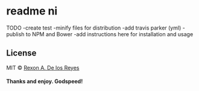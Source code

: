 # readme ni

TODO 
 -create test
 -minify files for distribution
 -add travis parker (yml)
 -publish to NPM and Bower
 -add instructions here for installation and usage


## License
MIT © [Rexon A. De los Reyes](http://xrexonx.github.io)


#### Thanks and enjoy. Godspeed!